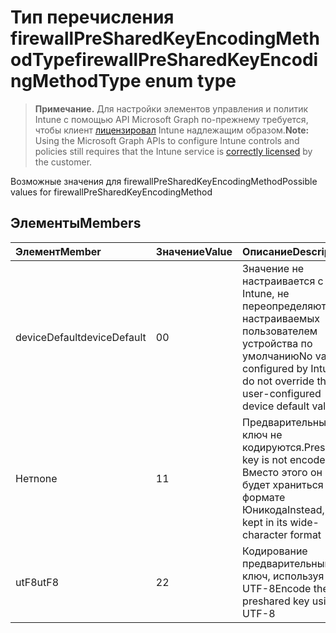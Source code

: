 # <a name="firewallpresharedkeyencodingmethodtype-enum-type"></a><span data-ttu-id="fb2cf-101">Тип перечисления firewallPreSharedKeyEncodingMethodType</span><span class="sxs-lookup"><span data-stu-id="fb2cf-101">firewallPreSharedKeyEncodingMethodType enum type</span></span>

> <span data-ttu-id="fb2cf-102">**Примечание.** Для настройки элементов управления и политик Intune с помощью API Microsoft Graph по-прежнему требуется, чтобы клиент [лицензировал](https://go.microsoft.com/fwlink/?linkid=839381) Intune надлежащим образом.</span><span class="sxs-lookup"><span data-stu-id="fb2cf-102">**Note:** Using the Microsoft Graph APIs to configure Intune controls and policies still requires that the Intune service is [correctly licensed](https://go.microsoft.com/fwlink/?linkid=839381) by the customer.</span></span>

<span data-ttu-id="fb2cf-103">Возможные значения для firewallPreSharedKeyEncodingMethod</span><span class="sxs-lookup"><span data-stu-id="fb2cf-103">Possible values for firewallPreSharedKeyEncodingMethod</span></span>
## <a name="members"></a><span data-ttu-id="fb2cf-104">Элементы</span><span class="sxs-lookup"><span data-stu-id="fb2cf-104">Members</span></span>
|<span data-ttu-id="fb2cf-105">Элемент</span><span class="sxs-lookup"><span data-stu-id="fb2cf-105">Member</span></span>|<span data-ttu-id="fb2cf-106">Значение</span><span class="sxs-lookup"><span data-stu-id="fb2cf-106">Value</span></span>|<span data-ttu-id="fb2cf-107">Описание</span><span class="sxs-lookup"><span data-stu-id="fb2cf-107">Description</span></span>|
|:---|:---|:---|
|<span data-ttu-id="fb2cf-108">deviceDefault</span><span class="sxs-lookup"><span data-stu-id="fb2cf-108">deviceDefault</span></span>|<span data-ttu-id="fb2cf-109">0</span><span class="sxs-lookup"><span data-stu-id="fb2cf-109">0</span></span>|<span data-ttu-id="fb2cf-110">Значение не настраивается с Intune, не переопределяют настраиваемых пользователем устройства по умолчанию</span><span class="sxs-lookup"><span data-stu-id="fb2cf-110">No value configured by Intune, do not override the user-configured device default value</span></span>|
|<span data-ttu-id="fb2cf-111">Нет</span><span class="sxs-lookup"><span data-stu-id="fb2cf-111">none</span></span>|<span data-ttu-id="fb2cf-112">1</span><span class="sxs-lookup"><span data-stu-id="fb2cf-112">1</span></span>|<span data-ttu-id="fb2cf-113">Предварительный ключ не кодируются.</span><span class="sxs-lookup"><span data-stu-id="fb2cf-113">Preshared key is not encoded.</span></span> <span data-ttu-id="fb2cf-114">Вместо этого он будет храниться в формате Юникода</span><span class="sxs-lookup"><span data-stu-id="fb2cf-114">Instead, it is kept in its wide-character format</span></span>|
|<span data-ttu-id="fb2cf-115">utF8</span><span class="sxs-lookup"><span data-stu-id="fb2cf-115">utF8</span></span>|<span data-ttu-id="fb2cf-116">2</span><span class="sxs-lookup"><span data-stu-id="fb2cf-116">2</span></span>|<span data-ttu-id="fb2cf-117">Кодирование предварительный ключ, используя UTF-8</span><span class="sxs-lookup"><span data-stu-id="fb2cf-117">Encode the preshared key using UTF-8</span></span>|



